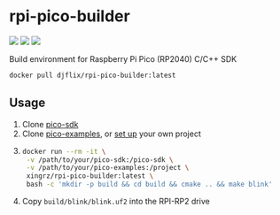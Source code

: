 rpi-pico-builder
==========

![][docker-build] ![][docker-pulls] ![][docker-image-size]

Build environment for Raspberry Pi Pico (RP2040) C/C++ SDK

```sh
docker pull djflix/rpi-pico-builder:latest
```

## Usage

1. Clone [pico-sdk](https://github.com/raspberrypi/pico-sdk)
2. Clone [pico-examples](https://github.com/raspberrypi/pico-examples), or [set up](https://github.com/raspberrypi/pico-sdk#quick-start-your-own-project) your own project
3. ```sh
   docker run --rm -it \
    -v /path/to/your/pico-sdk:/pico-sdk \
    -v /path/to/your/pico-examples:/project \
    xingrz/rpi-pico-builder:latest \
    bash -c 'mkdir -p build && cd build && cmake .. && make blink'
   ```
4. Copy `build/blink/blink.uf2` into the RPI-RP2 drive

[docker-build]: https://shields.io/docker/cloud/build/xingrz/rpi-pico-builder?style=flat-square
[docker-pulls]: https://shields.io/docker/pulls/xingrz/rpi-pico-builder?style=flat-square
[docker-image-size]: https://shields.io/docker/image-size/xingrz/rpi-pico-builder?style=flat-square
